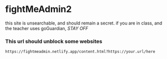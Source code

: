 # fightMeAdmin2
this site is unsearchable, and should remain a secret.
if you are in class, and the teacher uses goGuardian, _STAY OFF_
### This url should unblock some websites
```https://fightmeadmin.netlify.app/content.html?https://your.url/here```
